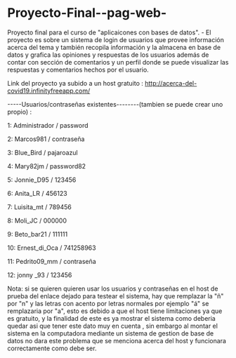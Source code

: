 # Proyecto-Final--pag-web-
Proyecto final para el curso de "aplicaicones con bases de datos". - El proyecto es sobre un sistema de login de usuarios que provee información acerca del tema y también recopila información  y la almacena en base de datos y grafica las opiniones y respuestas de los usuarios además de contar con sección de comentarios y un perfil donde se puede visualizar las respuestas y comentarios hechos por el usuario.

Link del proyecto ya subido a un host gratuito : http://acerca-del-covid19.infinityfreeapp.com/

-----Usuarios/contraseñas existentes--------(tambien se puede crear uno propio) : 

1:
Administrador / password

2:
Marcos981 / contraseña

3:
Blue_Bird / pajaroazul
	
4:
Mary82jm / password82
	
5:
Jonnie_D95 / 123456

6:
Anita_LR / 456123
	
7:
Luisita_mt / 789456
	
8:
Moli_JC / 000000
	
9:
Beto_bar21 / 111111
	
10:
Ernest_di_Oca / 741258963
	
11:
Pedrito09_mm / contraseña
	
12:
jonny _93 / 123456

Nota: si se quieren quieren usar los usuarios y contraseñas en el host de prueba del enlace dejado para testear el sistema, hay que remplazar la "ñ" por "n" y las letras con acento por letras normales por ejemplo "á" se remplazaria por "a", esto es debido a que el host tiene limitaciones ya que es gratuito, y la finalidad de este es ya mostrar el sistema como deberia quedar asi que tener este dato muy en cuenta , sin embargo al montar el sistema en la computadora mediante un sistema de gestion de base de datos no dara este problema que se menciona acerca del host y funcionara correctamente como debe ser.
